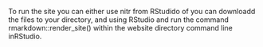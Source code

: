 To run the site you can either use nitr from RStudido of you can downloadd the files to your directory, and using RStudio and run the command rmarkdown::render_site() within the website directory command line inRStudio.
